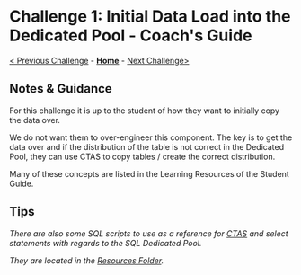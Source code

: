 # Challenge 1: Initial Data Load into the Dedicated Pool - Coach's Guide

[< Previous Challenge](Solution-00.md) - **[Home](README.md)** - [Next Challenge>](./Solution-02.md)

## Notes & Guidance
For this challenge it is up to the student of how they want to initially copy the data over.

We do not want them to over-engineer this component.  The key is to get the data over and if the distribution of the table is not correct in the Dedicated Pool, they can use CTAS to copy tables / create the correct distribution.  

Many of these concepts are listed in the Learning Resources of the Student Guide.

## Tips

*There are also some SQL scripts to use as a reference for [CTAS](https://docs.microsoft.com/en-us/azure/synapse-analytics/sql-data-warehouse/sql-data-warehouse-develop-ctas) and select statements with regards to the SQL Dedicated Pool.*

*They are located in the [Resources Folder](../Student/Resources).*